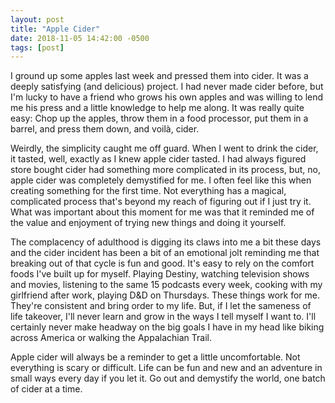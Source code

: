 ```yaml
---
layout: post
title: "Apple Cider"
date: 2018-11-05 14:42:00 -0500
tags: [post]
---
```


I ground up some apples last week and pressed them into cider. It was a deeply satisfying (and delicious) project. I had never made cider before, but I'm lucky to have a friend who grows his own apples and was willing to lend me his press and a little knowledge to help me along. It was really quite easy: Chop up the apples, throw them in a food processor, put them in a barrel, and press them down, and voilà, cider.

Weirdly, the simplicity caught me off guard. When I went to drink the cider, it tasted, well, exactly as I knew apple cider tasted. I had always figured store bought cider had something more complicated in its process, but, no, apple cider was completely demystified  for me. I often feel like this when creating something for the first time. Not everything has a magical, complicated process that's beyond my reach of figuring out if I just try it. What was important about this moment for me was that it reminded me of the value and enjoyment of trying new things and doing it yourself.

The complacency of adulthood is digging its claws into me a bit these days and the cider incident has been a bit of an emotional jolt reminding me that breaking out of that cycle is fun and good. It's easy to rely on the comfort foods I've built up for myself. Playing Destiny, watching television shows and movies, listening to the same 15 podcasts every week, cooking with my girlfriend after work, playing D&D on Thursdays. These things work for me. They're consistent and bring order to my life. But, if I let the sameness of life takeover, I'll never learn and grow in the ways I tell myself I want to. I'll certainly never make headway on the big goals I have in my head like biking across America or walking the Appalachian Trail. 

Apple cider will always be a reminder to get a little uncomfortable. Not everything is scary or difficult. Life can be fun and new and an adventure in small ways every day if you let it. Go out and demystify the world, one batch of cider at a time.
